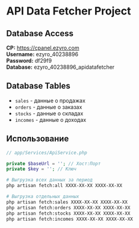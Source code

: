 # API Data Fetcher Project

## Database Access

**CP:** https://cpanel.ezyro.com  
**Username:** ezyro_40238896  
**Password:** df29f9  
**Database:** ezyro_40238896_apidatafetcher  

## Database Tables

- `sales` - данные о продажах
- `orders` - данные о заказах  
- `stocks` - данные о складах
- `incomes` - данные о доходах

## Использование

```php
// app/Services/ApiService.php

private $baseUrl = ''; // Хост:Порт
private $key = ''; // Ключ
```

```bash
# Выгрузка всех данных за период
php artisan fetch:all XXXX-XX-XX XXXX-XX-XX

# Выгрузка отдельных данных
php artisan fetch:sales XXXX-XX-XX XXXX-XX-XX
php artisan fetch:orders XXXX-XX-XX XXXX-XX-XX
php artisan fetch:stocks XXXX-XX-XX XXXX-XX-XX
php artisan fetch:incomes XXXX-XX-XX XXXX-XX-XX
